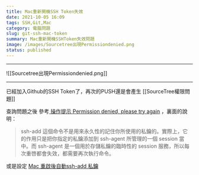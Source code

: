 ```yaml
---
title: Mac重新開機SSH Token失效
date: 2021-10-05 16:09
tags: SSH,Git,Mac
category: 電腦問題
slug: git-ssh-mac-token
summary: Mac重新開機SSHToken失效問題
image: /images/Sourcetree出現Permissiondenied.png
status: published
---
```



---

![[Sourcetree出現Permissiondenied.png]]

---

已經加入Github的SSH Token了，再次的PUSH還是會產生 [[SourceTree權限問題]]

查詢問題之後 參考[ 操作提示 Permission denied, please try again](https://www.twblogs.net/a/5cc1dbe7bd9eee3aed78a30f) ，裏面的說明：

>ssh-add 這個命令不是用來永久性的記住你所使用的私鑰的。實際上，它的作用只是把你指定的私鑰添加到 ssh-agent 所管理的一個 session 當中。而 ssh-agent 是一個用於存儲私鑰的臨時性的 session 服務，所以每次重啓都會失效，都需要再次執行命令。

或是設定 [Mac 重啟後自動ssh-add 私鑰](https://mednoter.com/ssh-add-automatically.html)